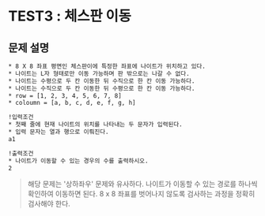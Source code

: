 # TEST3 : 체스판 이동

## 문제 설명

```txt
* 8 X 8 좌표 평면인 체스판이에 특정한 좌표에 나이트가 위치하고 있다.
* 나이트는 L자 형태로만 이동 가능하며 판 밖으로는 나갈 수 없다.
* 나이트는 수평으로 두 칸 이동한 뒤 수직으로 한 칸 이동 가능하다.
* 나이트는 수직으로 두 칸 이동한 뒤 수평으로 한 칸 이동 가능하다. 
* row = [1, 2, 3, 4, 5, 6, 7, 8]
* coloumn = [a, b, c, d, e, f, g, h]

!입력조건
* 첫째 줄에 현재 나이트의 위치를 나타내는 두 문자가 입력된다.
* 입력 문자는 열과 행으로 이뤄진다.
a1

!출력조건
* 나이트가 이동할 수 있는 경우의 수를 출력하시오.
2
```

>해당 문제는 '상하좌우' 문제와 유사하다. 나이트가 이동할 수 있는 경로를 하나씩 확인하여 이동하면 된다. 8 x 8 좌표를 벗어나지 않도록 검사하는 과정을 정확히 검사해야 한다.
